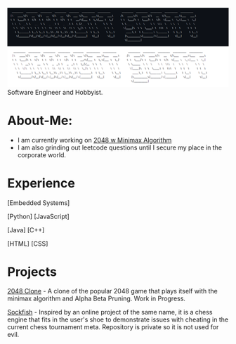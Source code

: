 ![Darkmode](https://github.com/Gartcart/Gartcart/blob/main/Darkmode.png#gh-dark-mode-only)
![Lightmode](https://github.com/Gartcart/Gartcart/blob/main/Lightmode.png#gh-light-mode-only)
Software Engineer and Hobbyist.

# About-Me:
- I am currently working on [2048 w Minimax Algorithm](https://github.com/Gartcart/2048)
- I am also grinding out leetcode questions until I secure my place in the corporate world.


# Experience
[Embedded Systems] 

[Python] [JavaScript] 

[Java] [C++]

[HTML] [CSS]

# Projects
[2048 Clone](https://github.com/Gartcart/2048) - A clone of the popular 2048 game that plays itself with the minimax algorithm and Alpha Beta Pruning. Work in Progress.

[Sockfish](https://github.com/Gartcart) - Inspired by an online project of the same name, it is a chess engine that fits in the user's shoe to demonstrate issues with cheating in the current chess tournament meta. Repository is private so it is not used for evil.

